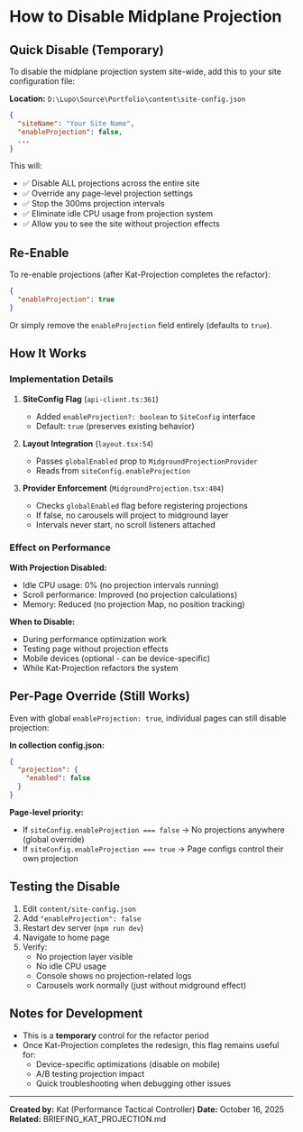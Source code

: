 # How to Disable Midplane Projection

## Quick Disable (Temporary)

To disable the midplane projection system site-wide, add this to your site configuration file:

**Location:** `D:\Lupo\Source\Portfolio\content\site-config.json`

```json
{
  "siteName": "Your Site Name",
  "enableProjection": false,
  ...
}
```

This will:
- ✅ Disable ALL projections across the entire site
- ✅ Override any page-level projection settings
- ✅ Stop the 300ms projection intervals
- ✅ Eliminate idle CPU usage from projection system
- ✅ Allow you to see the site without projection effects

## Re-Enable

To re-enable projections (after Kat-Projection completes the refactor):

```json
{
  "enableProjection": true
}
```

Or simply remove the `enableProjection` field entirely (defaults to `true`).

## How It Works

### Implementation Details

1. **SiteConfig Flag** (`api-client.ts:361`)
   - Added `enableProjection?: boolean` to `SiteConfig` interface
   - Default: `true` (preserves existing behavior)

2. **Layout Integration** (`layout.tsx:54`)
   - Passes `globalEnabled` prop to `MidgroundProjectionProvider`
   - Reads from `siteConfig.enableProjection`

3. **Provider Enforcement** (`MidgroundProjection.tsx:404`)
   - Checks `globalEnabled` flag before registering projections
   - If false, no carousels will project to midground layer
   - Intervals never start, no scroll listeners attached

### Effect on Performance

**With Projection Disabled:**
- Idle CPU usage: 0% (no projection intervals running)
- Scroll performance: Improved (no projection calculations)
- Memory: Reduced (no projection Map, no position tracking)

**When to Disable:**
- During performance optimization work
- Testing page without projection effects
- Mobile devices (optional - can be device-specific)
- While Kat-Projection refactors the system

## Per-Page Override (Still Works)

Even with global `enableProjection: true`, individual pages can still disable projection:

**In collection config.json:**
```json
{
  "projection": {
    "enabled": false
  }
}
```

**Page-level priority:**
- If `siteConfig.enableProjection === false` → No projections anywhere (global override)
- If `siteConfig.enableProjection === true` → Page configs control their own projection

## Testing the Disable

1. Edit `content/site-config.json`
2. Add `"enableProjection": false`
3. Restart dev server (`npm run dev`)
4. Navigate to home page
5. Verify:
   - No projection layer visible
   - No idle CPU usage
   - Console shows no projection-related logs
   - Carousels work normally (just without midground effect)

## Notes for Development

- This is a **temporary** control for the refactor period
- Once Kat-Projection completes the redesign, this flag remains useful for:
  - Device-specific optimizations (disable on mobile)
  - A/B testing projection impact
  - Quick troubleshooting when debugging other issues

---

**Created by:** Kat (Performance Tactical Controller)
**Date:** October 16, 2025
**Related:** BRIEFING_KAT_PROJECTION.md
